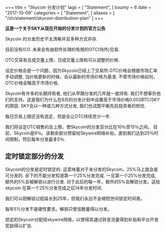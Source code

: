 +++
title = "Skycoin 分发计划"
tags = [
    "Statement",
]
bounty = 6
date = "2017-10-09"
categories = [
    "Statement",
]
aliases = [
	"/zh/statement/skycoin-distribution-plan"
]
+++

**这是一个关于SKY从现在开始的分发计划的官方公告**

Skycoin 的分发历史不太清晰并且多种方式并存.

目前没有ICO. 未来会有由软件处理的有限的OTC(场外)交易.

OTC交易有总成交量上限，日成交量上限和可以调整的价格.

设定价格会是一个问题，因为Skycoin已经上了交易所.OTC价格会根据市场汇率手动调整, 当价格更新的时候，会以最新的市场价格为基准. 不管市场价格如何，OTC价格会略高于市场价格.

Skycoin有许多的长期持有者, 他们从早期分发的几年就一直持有. 我们不想辜负他们的支持。这是我们为什么在8月的分发计划中设置高于市场价格0.002BTC/SKY的原因. SKY会以一种或几种方式分发, 我们也试图平衡先前投资者的担忧.

每日交易上限还没有选定，但是会让OTC持续至少一年.

我们将设定OTC销售的总上限，使Skycoin的分发百分比在10％至15％之间。 目前，Skycoin是6％。该剩余部分预留给Skywire网络补贴，直到我们达到25％时间限制，然后每年分发最多5％.

## 定时锁定部分的分发

Skycoin的分发是定时锁定的. 这意味着对于未分发的Skycoin，25%马上就会是可分发的. 余下的不能分发知道第一个25%分发完成. 一旦第一个25%分发完成, 额外的5%会被解锁以进行分发. 对于此后的每一年，额外的5%会解锁分发。这给skycoin 在第一个25%分发完成之后14年分发时间.

我们可以把解锁过程延长到25年，但我们永远不会缩短世间锁定时间表。

每年5%分发不是硬性要求。解锁只使该数量得以分发。

锁定的Skycoin分配给skywire网络，以使得其通过转发流量得到补贴和平台开发奖励得以扩张.
